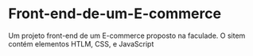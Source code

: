 # Front-end-de-um-E-commerce
Um projeto front-end de um E-commerce proposto na faculade. O sitem contém elementos HTLM, CSS, e JavaScript
